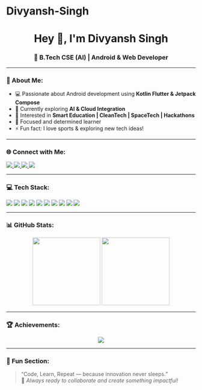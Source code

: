 # Divyansh-Singh
<h1 align="center">Hey 👋, I'm Divyansh Singh</h1>
<h3 align="center">🚀 B.Tech CSE (AI) | Android & Web Developer </h3>

---

### 🌟 About Me:
- 💻 Passionate about Android development using **Kotlin Flutter & Jetpack Compose**
- 🌱 Currently exploring **AI & Cloud Integration**
- 🧩 Interested in **Smart Education | CleanTech | SpaceTech | Hackathons**
- 🎯 Focused and determined learner
- ⚡ Fun fact: I love sports & exploring new tech ideas!

---

### 🌐 Connect with Me:
<p align="left">
  <a href="https://linkedin.com/in/your-linkedin" target="_blank">
    <img src="https://img.shields.io/badge/LinkedIn-blue?logo=linkedin&logoColor=white" />
  </a>
  <a href="https://github.com/your-github" target="_blank">
    <img src="https://img.shields.io/badge/GitHub-black?logo=github&logoColor=white" />
  </a>
  <a href="mailto:yourmail@gmail.com" target="_blank">
    <img src="https://img.shields.io/badge/Email-D14836?logo=gmail&logoColor=white" />
  </a>
  <a href="https://www.instagram.com/yourusername/" target="_blank">
    <img src="https://img.shields.io/badge/Instagram-E4405F?logo=instagram&logoColor=white" />
  </a>
</p>

---

### 💻 Tech Stack:
<p align="left">
  <img src="https://img.shields.io/badge/Kotlin-%230095D5.svg?style=for-the-badge&logo=kotlin&logoColor=white"/>
  <img src="https://img.shields.io/badge/Jetpack%20Compose-4285F4?style=for-the-badge&logo=jetpackcompose&logoColor=white"/>
  <img src="https://img.shields.io/badge/Android%20Studio-3DDC84?style=for-the-badge&logo=androidstudio&logoColor=white"/>
  <img src="https://img.shields.io/badge/Firebase-ffca28?style=for-the-badge&logo=firebase&logoColor=black"/>
  <img src="https://img.shields.io/badge/Flutter-02569B?style=for-the-badge&logo=flutter&logoColor=white"/>
  <img src="https://img.shields.io/badge/Node.js-43853D?style=for-the-badge&logo=node-dot-js&logoColor=white"/>
  <img src="https://img.shields.io/badge/React-20232A?style=for-the-badge&logo=react&logoColor=61DAFB"/>
  <img src="https://img.shields.io/badge/Figma-000000?style=for-the-badge&logo=figma&logoColor=white"/>
  <img src="https://img.shields.io/badge/MySQL-00758F?style=for-the-badge&logo=mysql&logoColor=white"/>
  <img src="https://img.shields.io/badge/Git-F05032?style=for-the-badge&logo=git&logoColor=white"/>
</p>

---

### 📊 GitHub Stats:
<p align="center">
  <img src="https://github-readme-stats.vercel.app/api?username=your-github-username&show_icons=true&theme=radical" height="180em"/>
  <img src="https://github-readme-streak-stats.herokuapp.com/?user=your-github-username&theme=radical" height="180em"/>
</p>

---

### 🏆 Achievements:
<p align="center">
  <img src="https://github-profile-trophy.vercel.app/?username=your-github-username&theme=onedark&row=1&no-frame=true&margin-w=10"/>
</p>

---

### 🚀 Fun Section:
> “Code, Learn, Repeat — because innovation never sleeps.”  
> 🌱 *Always ready to collaborate and create something impactful!*
